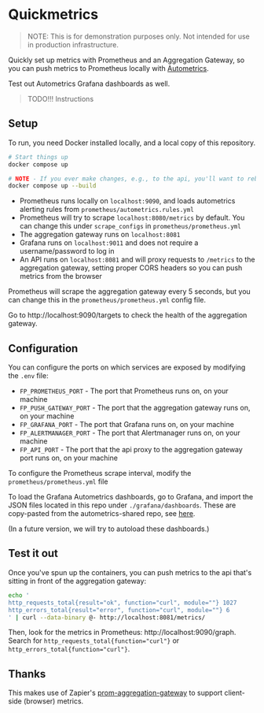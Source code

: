 # Quickmetrics

> NOTE: This is for demonstration purposes only. Not intended for use in production infrastructure.

Quickly set up metrics with Prometheus and an Aggregation Gateway, so you can push metrics to Prometheus locally with [Autometrics](https://autometrics.dev/).

Test out Autometrics Grafana dashboards as well.

> TODO!!! Instructions

## Setup

To run, you need Docker installed locally, and a local copy of this repository.

```sh
# Start things up
docker compose up

# NOTE - If you ever make changes, e.g., to the api, you'll want to rebuild the docker images
docker compose up --build
```

- Prometheus runs locally on `localhost:9090`, and loads autometrics alerting rules from `prometheus/autometrics.rules.yml`
- Prometheus will try to scrape `localhost:8080/metrics` by default. You can change this under `scrape_configs` in `prometheus/prometheus.yml`
- The aggregation gateway runs on `localhost:8081`
- Grafana runs on `localhost:9011` and does not require a username/password to log in
- An API runs on `localhost:8081` and will proxy requests to `/metrics` to the aggregation gateway, setting proper CORS headers so you can push metrics from the browser

Prometheus will scrape the aggregation gateway every 5 seconds, but you can change this in the `prometheus/prometheus.yml` config file.

Go to http://localhost:9090/targets to check the health of the aggregation gateway.

## Configuration

You can configure the ports on which services are exposed by modifying the `.env` file:

- `FP_PROMETHEUS_PORT` - The port that Prometheus runs on, on your machine
- `FP_PUSH_GATEWAY_PORT` - The port that the aggregation gateway runs on, on your machine
- `FP_GRAFANA_PORT` - The port that Grafana runs on, on your machine
- `FP_ALERTMANAGER_PORT` - The port that Alertmanager runs on, on your machine
- `FP_API_PORT` - The port that the api proxy to the aggregation gateway port runs on, on your machine

To configure the Prometheus scrape interval, modify the `prometheus/prometheus.yml` file

To load the Grafana Autometrics dashboards, go to Grafana, and import the JSON files located in this repo under `./grafana/dashboards`. These are copy-pasted from the autometrics-shared repo, see [here](https://github.com/autometrics-dev/autometrics-shared#dashboards).

(In a future version, we will try to autoload these dashboards.)

## Test it out

Once you've spun up the containers, you can push metrics to the api that's sitting in front of the aggregation gateway:

```sh
echo '
http_requests_total{result="ok", function="curl", module=""} 1027
http_errors_total{result="error", function="curl", module=""} 6
' | curl --data-binary @- http://localhost:8081/metrics/

```

Then, look for the metrics in Prometheus: http://localhost:9090/graph. Search for `http_requests_total{function="curl"}` or `http_errors_total{function="curl"}`.

## Thanks

This makes use of Zapier's [prom-aggregation-gateway](https://github.com/zapier/prom-aggregation-gateway) to support client-side (browser) metrics.

